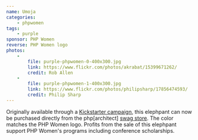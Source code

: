 ```yaml
---
name: Umoja
categories:
    - phpwomen
tags:
    - purple
sponsor: PHP Women
reverse: PHP Women logo
photos:
    -
        file: purple-phpwomen-0-400x300.jpg
        link: https://www.flickr.com/photos/akrabat/15399671262/
        credit: Rob Allen
    -
        file: purple-phpwomen-1-400x300.jpg
        link: https://www.flickr.com/photos/philipsharp/17856474593/
        credit: Philip Sharp
---
```

Originally available through a [Kickstarter campaign](https://www.kickstarter.com/projects/77145396/phpwomen-purple-elephpants),
this elephpant can now be purchased directly from the php[architect] [swag store](https://www.phparch.com/swag/phpwomen-plush-elephpant/).
The color matches the PHP Women logo. Profits from the sale of this elephpant support
PHP Women's programs including conference scholarships.
